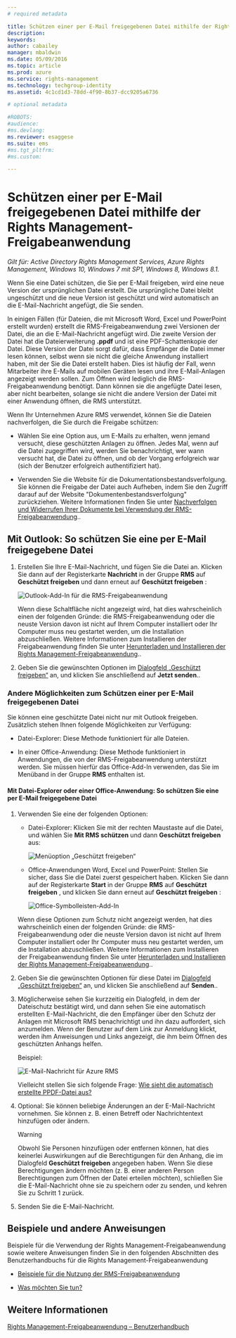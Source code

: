 ```yaml
---
# required metadata

title: Schützen einer per E-Mail freigegebenen Datei mithilfe der Rights Management-Freigabeanwendung | Azure RMS
description:
keywords:
author: cabailey
manager: mbaldwin
ms.date: 05/09/2016
ms.topic: article
ms.prod: azure
ms.service: rights-management
ms.technology: techgroup-identity
ms.assetid: 4c1cd1d3-78dd-4f90-8b37-dcc9205a6736

# optional metadata

#ROBOTS:
#audience:
#ms.devlang:
ms.reviewer: esaggese
ms.suite: ems
#ms.tgt_pltfrm:
#ms.custom:

---
```


# Schützen einer per E-Mail freigegebenen Datei mithilfe der Rights Management-Freigabeanwendung

*Gilt für: Active Directory Rights Management Services, Azure Rights Management, Windows 10, Windows 7 mit SP1, Windows 8, Windows 8.1.*

Wenn Sie eine Datei schützen, die Sie per E-Mail freigeben, wird eine neue Version der ursprünglichen Datei erstellt. Die ursprüngliche Datei bleibt ungeschützt und die neue Version ist geschützt und wird automatisch an die E-Mail-Nachricht angefügt, die Sie senden.

In einigen Fällen (für Dateien, die mit Microsoft Word, Excel und PowerPoint erstellt wurden) erstellt die RMS-Freigabeanwendung zwei Versionen der Datei, die an die E-Mail-Nachricht angefügt wird. Die zweite Version der Datei hat die Dateierweiterung **.ppdf** und ist eine PDF-Schattenkopie der Datei. Diese Version der Datei sorgt dafür, dass Empfänger die Datei immer lesen können, selbst wenn sie nicht die gleiche Anwendung installiert haben, mit der Sie die Datei erstellt haben. Dies ist häufig der Fall, wenn Mitarbeiter ihre E-Mails auf mobilen Geräten lesen und ihre E-Mail-Anlagen angezeigt werden sollen. Zum Öffnen wird lediglich die RMS-Freigabeanwendung benötigt. Dann können sie die angefügte Datei lesen, aber nicht bearbeiten, solange sie nicht die andere Version der Datei mit einer Anwendung öffnen, die RMS unterstützt.

Wenn Ihr Unternehmen Azure RMS verwendet, können Sie die Dateien nachverfolgen, die Sie durch die Freigabe schützen:

-   Wählen Sie eine Option aus, um E-Mails zu erhalten, wenn jemand versucht, diese geschützten Anlagen zu öffnen. Jedes Mal, wenn auf die Datei zugegriffen wird, werden Sie benachrichtigt, wer wann versucht hat, die Datei zu öffnen, und ob der Vorgang erfolgreich war (sich der Benutzer erfolgreich authentifiziert hat).

-   Verwenden Sie die Website für die Dokumentationsbestandsverfolgung. Sie können die Freigabe der Datei auch Aufheben, indem Sie den Zugriff darauf auf der Website "Dokumentenbestandsverfolgung" zurückziehen. Weitere Informationen finden Sie unter [Nachverfolgen und Widerrufen Ihrer Dokumente bei Verwendung der RMS-Freigabeanwendung](sharing-app-track-revoke.md)..

## Mit Outlook: So schützen Sie eine per E-Mail freigegebene Datei

1.  Erstellen Sie Ihre E-Mail-Nachricht, und fügen Sie die Datei an. Klicken Sie dann auf der Registerkarte **Nachricht** in der Gruppe **RMS** auf **Geschützt freigeben** und dann erneut auf **Geschützt freigeben** :

    ![Outlook-Add-In für die RMS-Freigabeanwendung](../media/ADRMS_MSRMSApp_SP_OutlookToolbar.png)

    Wenn diese Schaltfläche nicht angezeigt wird, hat dies wahrscheinlich einen der folgenden Gründe: die RMS-Freigabeanwendung oder die neuste Version davon ist nicht auf Ihrem Computer installiert oder Ihr Computer muss neu gestartet werden, um die Installation abzuschließen. Weitere Informationen zum Installieren der Freigabeanwendung finden Sie unter [Herunterladen und Installieren der Rights Management-Freigabeanwendung](install-sharing-app.md)..

2.  Geben Sie die gewünschten Optionen im [Dialogfeld „Geschützt freigeben“](sharing-app-dialog-box.md) an, und klicken Sie anschließend auf **Jetzt senden**..

### Andere Möglichkeiten zum Schützen einer per E-Mail freigegebenen Datei
Sie können eine geschützte Datei nicht nur mit Outlook freigeben. Zusätzlich stehen Ihnen folgende Möglichkeiten zur Verfügung:

-   Datei-Explorer: Diese Methode funktioniert für alle Dateien.

-   In einer Office-Anwendung: Diese Methode funktioniert in Anwendungen, die von der RMS-Freigabeanwendung unterstützt werden. Sie müssen hierfür das Office-Add-In verwenden, das Sie im Menüband in der Gruppe **RMS** enthalten ist.

#### Mit Datei-Explorer oder einer Office-Anwendung: So schützen Sie eine per E-Mail freigegebene Datei

1.  Verwenden Sie eine der folgenden Optionen:

    -   Datei-Explorer: Klicken Sie mit der rechten Maustaste auf die Datei, und wählen Sie **Mit RMS schützen** und dann **Geschützt freigeben** aus:

        ![Menüoption „Geschützt freigeben“](../media/ADRMS_MSRMSApp_ShareProtectedMenu.png)

    -   Office-Anwendungen Word, Excel und PowerPoint: Stellen Sie sicher, dass Sie die Datei zuerst gespeichert haben. Klicken Sie dann auf der Registerkarte **Start** in der Gruppe **RMS** auf **Geschützt freigeben** , und klicken Sie dann erneut auf **Geschützt freigeben** :

        ![Office-Symbolleisten-Add-In](../media/ADRMS_MSRMSApp_SP_OfficeToolbar.png)

    Wenn diese Optionen zum Schutz nicht angezeigt werden, hat dies wahrscheinlich einen der folgenden Gründe: die RMS-Freigabeanwendung oder die neuste Version davon ist nicht auf Ihrem Computer installiert oder Ihr Computer muss neu gestartet werden, um die Installation abzuschließen. Weitere Informationen zum Installieren der Freigabeanwendung finden Sie unter [Herunterladen und Installieren der Rights Management-Freigabeanwendung](install-sharing-app.md)..

2.  Geben Sie die gewünschten Optionen für diese Datei im [Dialogfeld „Geschützt freigeben“](sharing-app-dialog-box.md) an, und klicken Sie anschließend auf **Senden**..

3.  Möglicherweise sehen Sie kurzzeitig ein Dialogfeld, in dem der Dateischutz bestätigt wird, und dann sehen Sie eine automatisch erstellten E-Mail-Nachricht, die den Empfänger über den Schutz der Anlagen mit Microsoft RMS benachrichtigt und ihn dazu auffordert, sich anzumelden. Wenn der Benutzer auf dem Link zur Anmeldung klickt, werden ihm Anweisungen und Links angezeigt, die ihm beim Öffnen des geschützten Anhangs helfen.

    Beispiel:

    ![E-Mail-Nachricht für Azure RMS](../media/ADRMS_MSRMSApp_EmailMessage.PNG)

    Vielleicht stellen Sie sich folgende Frage: [Wie sieht die automatisch erstellte PPDF-Datei aus?](sharing-app-dialog-box.md#what-s-the-ppdf-file-that-s-automatically-created-)

4.  Optional: Sie können beliebige Änderungen an der E-Mail-Nachricht vornehmen. Sie können z. B. einen Betreff oder Nachrichtentext hinzufügen oder ändern.

    > [!WARNING]
    > Obwohl Sie Personen hinzufügen oder entfernen können, hat dies keinerlei Auswirkungen auf die Berechtigungen für den Anhang, die im Dialogfeld **Geschützt freigeben** angegeben haben. Wenn Sie diese Berechtigungen ändern möchten (z. B. einer anderen Person Berechtigungen zum Öffnen der Datei erteilen möchten), schließen Sie die E-Mail-Nachricht ohne sie zu speichern oder zu senden, und kehren Sie zu Schritt 1 zurück.

5.  Senden Sie die E-Mail-Nachricht.

## Beispiele und andere Anweisungen
Beispiele für die Verwendung der Rights Management-Freigabeanwendung sowie weitere Anweisungen finden Sie in den folgenden Abschnitten des Benutzerhandbuchs für die Rights Management-Freigabeanwendung

-   [Beispiele für die Nutzung der RMS-Freigabeanwendung](sharing-app-user-guide.md#examples-for-using-the-rms-sharing-application)

-   [Was möchten Sie tun?](sharing-app-user-guide.md#what-do-you-want-to-do-)

## Weitere Informationen
[Rights Management-Freigabeanwendung – Benutzerhandbuch](sharing-app-user-guide.md)


<!--HONumber=May16_HO2-->


